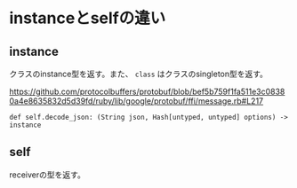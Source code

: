 # instanceとselfの違い

## instance

クラスのinstance型を返す。また、 `class` はクラスのsingleton型を返す。

https://github.com/protocolbuffers/protobuf/blob/bef5b759f1fa511e3c08380a4e8635832d5d39fd/ruby/lib/google/protobuf/ffi/message.rb#L217

```rbs
def self.decode_json: (String json, Hash[untyped, untyped] options) -> instance
```

## self

receiverの型を返す。
